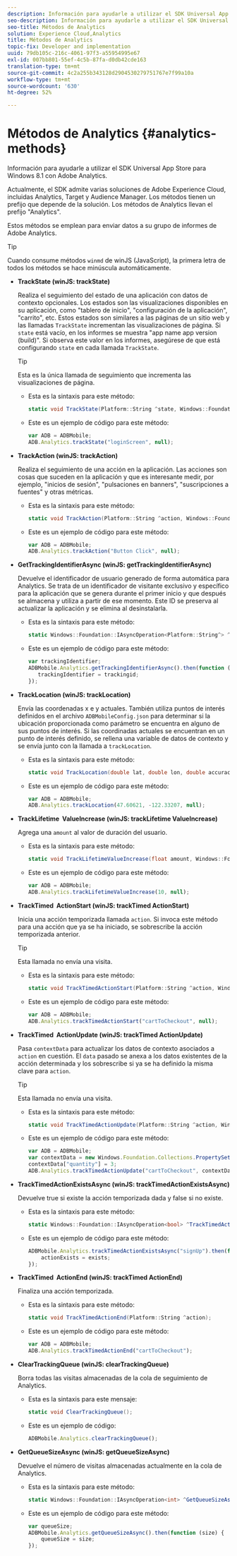 ```yaml
---
description: Información para ayudarle a utilizar el SDK Universal App Store para Windows 8.1 con Adobe Analytics.
seo-description: Información para ayudarle a utilizar el SDK Universal App Store para Windows 8.1 con Adobe Analytics.
seo-title: Métodos de Analytics
solution: Experience Cloud,Analytics
title: Métodos de Analytics
topic-fix: Developer and implementation
uuid: 79db105c-216c-4061-97f3-a55954995e67
exl-id: 007bb801-55ef-4c5b-87fa-d0db42cde163
translation-type: tm+mt
source-git-commit: 4c2a255b343128d2904530279751767e7f99a10a
workflow-type: tm+mt
source-wordcount: '630'
ht-degree: 52%

---
```


# Métodos de Analytics {#analytics-methods}

Información para ayudarle a utilizar el SDK Universal App Store para Windows 8.1 con Adobe Analytics.

Actualmente, el SDK admite varias soluciones de Adobe Experience Cloud, incluidas Analytics, Target y Audience Manager. Los métodos tienen un prefijo que depende de la solución. Los métodos de Analytics llevan el prefijo &quot;Analytics&quot;.

Estos métodos se emplean para enviar datos a su grupo de informes de Adobe Analytics.

>[!TIP]
>
>Cuando consume métodos `winmd` de winJS (JavaScript), la primera letra de todos los métodos se hace minúscula automáticamente.

* **TrackState (winJS: trackState)**

   Realiza el seguimiento del estado de una aplicación con datos de contexto opcionales. Los estados son las visualizaciones disponibles en su aplicación, como &quot;tablero de inicio&quot;, &quot;configuración de la aplicación&quot;, &quot;carrito&quot;, etc. Estos estados son similares a las páginas de un sitio web y las llamadas `TrackState` incrementan las visualizaciones de página. Si `state` está vacío, en los informes se muestra &quot;app name app version (build)&quot;. Si observa este valor en los informes, asegúrese de que está configurando `state` en cada llamada `TrackState`.

   >[!TIP]
   >
   >Esta es la única llamada de seguimiento que incrementa las visualizaciones de página.

   * Esta es la sintaxis para este método:

      ```csharp
      static void TrackState(Platform::String ^state, Windows::Foundation::Collections::IMap<Platform::String^, Platform::Object> ^contextData); 
      ```

   * Este es un ejemplo de código para este método:

      ```js
      var ADB = ADBMobile;
      ADB.Analytics.trackState("loginScreen", null);
      ```

* **TrackAction (winJS: trackAction)**

   Realiza el seguimiento de una acción en la aplicación. Las acciones son cosas que suceden en la aplicación y que es interesante medir, por ejemplo, &quot;inicios de sesión&quot;, &quot;pulsaciones en banners&quot;, &quot;suscripciones a fuentes&quot; y otras métricas.

   * Esta es la sintaxis para este método:

      ```csharp
      static void TrackAction(Platform::String ^action, Windows::Foundation::Collections::IMap <Platform::String^, Platform::Object> ^contextData);
      ```

   * Este es un ejemplo de código para este método:

      ```js
      var ADB = ADBMobile; 
      ADB.Analytics.trackAction("Button Click", null); 
      ```

* **GetTrackingIdentifierAsync (winJS: getTrackingIdentifierAsync)**

   Devuelve el identificador de usuario generado de forma automática para Analytics. Se trata de un identificador de visitante exclusivo y específico para la aplicación que se genera durante el primer inicio y que después se almacena y utiliza a partir de ese momento. Este ID se preserva al actualizar la aplicación y se elimina al desinstalarla.

   * Esta es la sintaxis para este método:

      ```csharp
      static Windows::Foundation::IAsyncOperation<Platform::String^> ^GetTrackingIdentifierAsync(); 
      ```

   * Este es un ejemplo de código para este método:

      ```js
      var trackingIdentifier; 
      ADBMobile.Analytics.getTrackingIdentifierAsync().then(function (trackingid) { 
         trackingIdentifier = trackingid; 
      });
      ```

* **TrackLocation (winJS: trackLocation)**

   Envía las coordenadas x e y actuales. También utiliza puntos de interés definidos en el archivo `ADBMobileConfig.json` para determinar si la ubicación proporcionada como parámetro se encuentra en alguno de sus puntos de interés. Si las coordinadas actuales se encuentran en un punto de interés definido, se rellena una variable de datos de contexto y se envía junto con la llamada a `trackLocation`.

   * Esta es la sintaxis para este método:

      ```csharp
      static void TrackLocation(double lat, double lon, double accuracy, Windows::Foundation::Collections::IMap<Platform::String^, Platform::Object^> ^contextData);
      ```

   * Este es un ejemplo de código para este método:

      ```js
      var ADB = ADBMobile; 
      ADB.Analytics.trackLocation(47.60621, -122.33207, null);
      ```

* **TrackLifetime &#x200B; ValueIncrease (winJS: trackLifetime &#x200B; ValueIncrease)**

   Agrega una `amount` al valor de duración del usuario.

   * Esta es la sintaxis para este método:

      ```csharp
      static void TrackLifetimeValueIncrease(float amount, Windows::Foundation::Collections::IMap<Platform::String^, Platform::Object^> ^contextData); 
      ```

   * Este es un ejemplo de código para este método:

      ```js
      var ADB = ADBMobile; 
      ADB.Analytics.trackLifetimeValueIncrease(10, null); 
      ```

* **TrackTimed &#x200B; ActionStart (winJS: trackTimed &#x200B; ActionStart)**

   Inicia una acción temporizada llamada `action`. Si invoca este método para una acción que ya se ha iniciado, se sobrescribe la acción temporizada anterior.

   >[!TIP]
   >
   >Esta llamada no envía una visita.

   * Esta es la sintaxis para este método:

      ```csharp
      static void TrackTimedActionStart(Platform::String ^action, Windows::Foundation::Collections::IMap<Platform::String^, Platform::Object^> ^contextData);
      ```

   * Este es un ejemplo de código para este método:

      ```js
      var ADB = ADBMobile; 
      ADB.Analytics.trackTimedActionStart("cartToCheckout", null); 
      ```

* **TrackTimed &#x200B; ActionUpdate (winJS: trackTimed &#x200B; ActionUpdate)**

   Pasa `contextData` para actualizar los datos de contexto asociados a `action` en cuestión. El `data` pasado se anexa a los datos existentes de la acción determinada y los sobrescribe si ya se ha definido la misma clave para `action`.

   >[!TIP]
   >
   >Esta llamada no envía una visita.

   * Esta es la sintaxis para este método:

      ```csharp
      static void TrackTimedActionUpdate(Platform::String ^action, Windows::Foundation::Collections::IMap<Platform::String^, Platform::Object^> ^contextData); 
      ```

   * Este es un ejemplo de código para este método:

      ```js
      var ADB = ADBMobile; 
      var contextData = new Windows.Foundation.Collections.PropertySet(); 
      contextData["quantity"] = 3; 
      ADB.Analytics.trackTimedActionUpdate("cartToCheckout", contextData); 
      ```

* **TrackTimedActionExistsAsync (winJS: trackTimedActionExistsAsync)**

   Devuelve true si existe la acción temporizada dada y false si no existe.

   * Esta es la sintaxis para este método:

      ```csharp
      static Windows::Foundation::IAsyncOperation<bool> ^TrackTimedActionExistsAsync(Platform::String ^action); 
      ```

   * Este es un ejemplo de código para este método:

      ```js
      ADBMobile.Analytics.trackTimedActionExistsAsync("signUp").then(function (exists) { 
          actionExists = exists; 
      });
      ```

* **TrackTimed &#x200B; ActionEnd (winJS: trackTimed &#x200B; ActionEnd)**

   Finaliza una acción temporizada.

   * Esta es la sintaxis para este método:

      ```csharp
      static void TrackTimedActionEnd(Platform::String ^action);
      ```

   * Este es un ejemplo de código para este método:

      ```js
      var ADB = ADBMobile; 
      ADB.Analytics.trackTimedActionEnd("cartToCheckout"); 
      ```

* **ClearTrackingQueue (winJS: clearTrackingQueue)**

   Borra todas las visitas almacenadas de la cola de seguimiento de Analytics.

   * Esta es la sintaxis para este mensaje:

      ```csharp
      static void ClearTrackingQueue();
      ```

   * Este es un ejemplo de código:

      ```js
      ADBMobile.Analytics.clearTrackingQueue();
      ```

* **GetQueueSizeAsync (winJS: getQueueSizeAsync)**

   Devuelve el número de visitas almacenadas actualmente en la cola de Analytics.

   * Esta es la sintaxis para este método:

      ```csharp
      static Windows::Foundation::IAsyncOperation<int> ^GetQueueSizeAsync();
      ```

   * Este es un ejemplo de código para este método:

      ```js
      var queueSize; 
      ADBMobile.Analytics.getQueueSizeAsync().then(function (size) { 
          queueSize = size; 
      });
      ```

